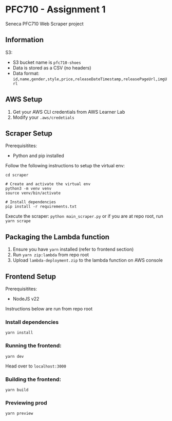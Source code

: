 # PFC710 - Assignment 1

Seneca PFC710 Web Scraper project

## Information

S3:
- S3 bucket name is `pfc710-shoes`
- Data is stored as a CSV (no headers)
- Data format: `id,name,gender,style,price,releaseDateTimestamp,releasePageUrl,imgUrl`


## AWS Setup

1. Get your AWS CLI credentials from AWS Learner Lab
2. Modify your `.aws/credetials`

## Scraper Setup

Prerequisitites:
- Python and pip installed

Follow the following instructions to setup the virtual env:
```bin\bash
cd scraper

# Create and activate the virtual env
python3 -m venv venv
source venv/bin/activate

# Install dependencies
pip install -r requirements.txt
```

Execute the scraper: `python main_scraper.py` or if you are at repo root, run `yarn scrape`

## Packaging the Lambda function

1. Ensure you have `yarn` installed (refer to frontend section)
2. Run `yarn zip:lambda` from repo root
3. Upload `lambda-deployment.zip` to the lambda function on AWS console

## Frontend Setup

Prerequisitites:
- NodeJS v22

Instructions below are run from repo root

### Install dependencies
```
yarn install
```

### Running the frontend:
```
yarn dev
```

Head over to `localhost:3000`

### Building the frontend:
```
yarn build
```

### Previewing prod
```
yarn preview
```

